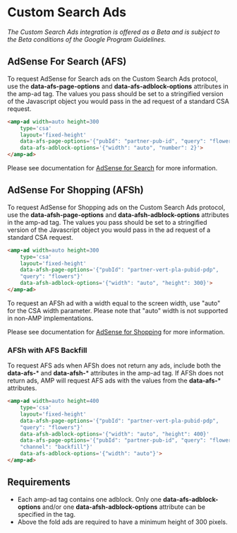 <!---
Copyright 2015 The AMP HTML Authors. All Rights Reserved.

Licensed under the Apache License, Version 2.0 (the "License");
you may not use this file except in compliance with the License.
You may obtain a copy of the License at

      http://www.apache.org/licenses/LICENSE-2.0

Unless required by applicable law or agreed to in writing, software
distributed under the License is distributed on an "AS-IS" BASIS,
WITHOUT WARRANTIES OR CONDITIONS OF ANY KIND, either express or implied.
See the License for the specific language governing permissions and
limitations under the License.
-->
# Custom Search Ads

_The Custom Search Ads integration is offered as a Beta and is subject to the
Beta conditions of the Google Program Guidelines._

## AdSense For Search (AFS)

To request AdSense for Search ads on the Custom Search Ads protocol, use the
**data-afs-page-options** and **data-afs-adblock-options** attributes in the
amp-ad tag. The values you pass should be set to a stringified version of the
Javascript object you would pass in the ad request of a standard CSA request.

```html
<amp-ad width=auto height=300
    type='csa'
    layout='fixed-height'
    data-afs-page-options='{"pubId": "partner-pub-id", "query": "flowers"}'
    data-afs-adblock-options='{"width": "auto", "number": 2}'>
</amp-ad>
```

Please see documentation for [AdSense for Search](https://developers.google.com/custom-search-ads/docs/implementation-guide)
for more information.

## AdSense For Shopping (AFSh)

To request AdSense for Shopping ads on the Custom Search Ads protocol, use the
**data-afsh-page-options** and **data-afsh-adblock-options** attributes in the
amp-ad tag.  The values you pass should be set to a stringified version of the
Javascript object you would pass in the ad request of a standard CSA request.

```html
<amp-ad width=auto height=300
    type='csa'
    layout='fixed-height'
    data-afsh-page-options='{"pubId": "partner-vert-pla-pubid-pdp",
    "query": "flowers"}'
    data-afsh-adblock-options='{"width": "auto", "height": 300}'>
</amp-ad>
```

To request an AFSh ad with a width equal to the screen width, use "auto" for
the CSA width parameter. Please note that "auto" width is not supported in
non-AMP implementations.

Please see documentation for [AdSense for Shopping](https://developers.google.com/adsense-for-shopping/docs/implementation-guide)
for more information.

### AFSh with AFS Backfill

To request AFS ads when AFSh does not return any ads, include both the
**data-afs-*** and **data-afsh-*** attributes in the amp-ad tag.  If AFSh does
not return ads, AMP will request AFS ads with the values from the **data-afs-***
attributes.

```html
<amp-ad width=auto height=400
    type='csa'
    layout='fixed-height'
    data-afsh-page-options='{"pubId": "partner-vert-pla-pubid-pdp",
    "query": "flowers"}'
    data-afsh-adblock-options='{"width": "auto", "height": 400}'
    data-afs-page-options='{"pubId": "partner-pub-id", "query": "flowers",
    "channel": "backfill"}'
    data-afs-adblock-options='{"width": "auto"}'>
</amp-ad>
```

## Requirements

- Each amp-ad tag contains one adblock.  Only one **data-afs-adblock-options**
and/or one **data-afsh-adblock-options** attribute can be specified in the tag.
- Above the fold ads are required to have a minimum height of 300 pixels.